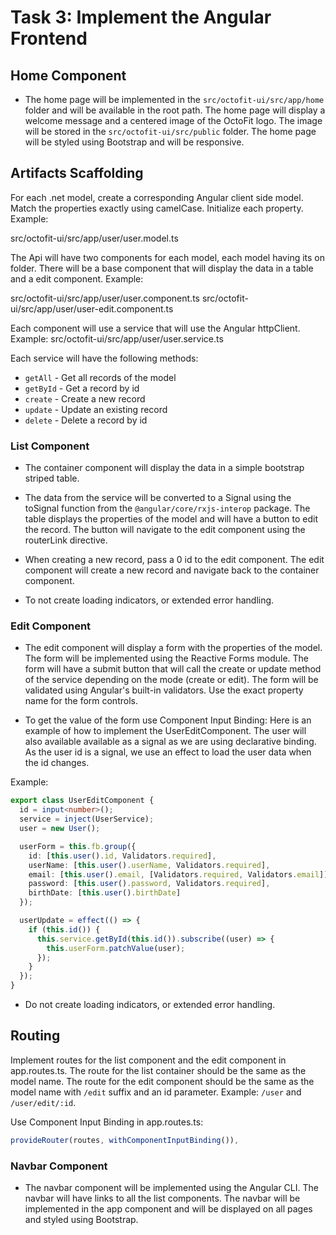 # Task 3: Implement the Angular Frontend

## Home Component

- The home page will be implemented in the `src/octofit-ui/src/app/home` folder and will be available in the root path. The home page will display a welcome message and a centered image of the OctoFit logo. The image will be stored in the `src/octofit-ui/src/public` folder. The home page will be styled using Bootstrap and will be responsive.

## Artifacts Scaffolding

For each .net model, create a corresponding Angular client side model. Match the properties exactly using camelCase. Initialize each property. Example:

src/octofit-ui/src/app/user/user.model.ts

The Api will have two components for each model, each model having its on folder. There will be a base component that will display the data in a table and a edit component. Example:

src/octofit-ui/src/app/user/user.component.ts
src/octofit-ui/src/app/user/user-edit.component.ts

Each component will use a service that will use the Angular httpClient. Example: src/octofit-ui/src/app/user/user.service.ts

Each service will have the following methods:

- `getAll` - Get all records of the model
- `getById` - Get a record by id
- `create` - Create a new record
- `update` - Update an existing record
- `delete` - Delete a record by id

### List Component

- The container component will display the data in a simple bootstrap striped table.

- The data from the service will be converted to a Signal using the toSignal function from the `@angular/core/rxjs-interop` package. The table displays the properties of the model and will have a button to edit the record. The button will navigate to the edit component using the routerLink directive.

- When creating a new record, pass a 0 id to the edit component. The edit component will create a new record and navigate back to the container component.

- To not create loading indicators, or extended error handling.

### Edit Component

- The edit component will display a form with the properties of the model. The form will be implemented using the Reactive Forms module. The form will have a submit button that will call the create or update method of the service depending on the mode (create or edit). The form will be validated using Angular's built-in validators. Use the exact property name for the form controls.

- To get the value of the form use Component Input Binding: Here is an example of how to implement the UserEditComponent. The user will also available available as a signal as we are using declarative binding. As the user id is a signal, we use an effect to load the user data when the id changes.

Example:

```typescript
export class UserEditComponent {
  id = input<number>();
  service = inject(UserService);
  user = new User();

  userForm = this.fb.group({
    id: [this.user().id, Validators.required],
    userName: [this.user().userName, Validators.required],
    email: [this.user().email, [Validators.required, Validators.email]],
    password: [this.user().password, Validators.required],
    birthDate: [this.user().birthDate]
  });

  userUpdate = effect(() => {
    if (this.id()) {
      this.service.getById(this.id()).subscribe((user) => {
        this.userForm.patchValue(user);
      });
    }
  });
}
```

- Do not create loading indicators, or extended error handling.

## Routing

Implement routes for the list component and the edit component in app.routes.ts. The route for the list container should be the same as the model name. The route for the edit component should be the same as the model name with `/edit` suffix and an id parameter. Example: `/user` and `/user/edit/:id`.

Use Component Input Binding in app.routes.ts:

```typescript
provideRouter(routes, withComponentInputBinding()),
```

### Navbar Component

- The navbar component will be implemented using the Angular CLI. The navbar will have links to all the list components. The navbar will be implemented in the app component and will be displayed on all pages and styled using Bootstrap.
